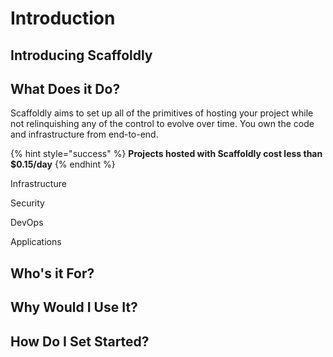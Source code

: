 # Introduction

## Introducing Scaffoldly

## What Does it Do?

Scaffoldly aims to set up all of the primitives of hosting your project while not relinquishing any of the control to evolve over time. You own the code and infrastructure from end-to-end.

{% hint style="success" %}
**Projects hosted with Scaffoldly cost less than $0.15/day**
{% endhint %}

Infrastructure

Security

DevOps

Applications

## Who's it For?

## Why Would I Use It?

## How Do I Set Started?

